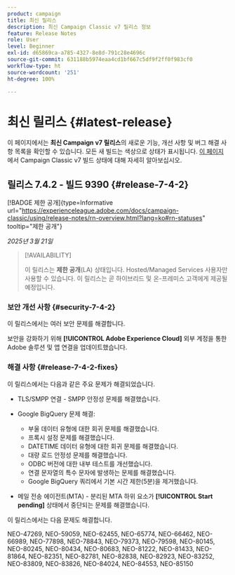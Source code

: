 ```yaml
---
product: campaign
title: 최신 릴리스
description: 최신 Campaign Classic v7 릴리스 정보
feature: Release Notes
role: User
level: Beginner
exl-id: d65869ca-a785-4327-8e8d-791c28e4696c
source-git-commit: 631188b5974eaa4cd1bf667c5df9f2ff0f983cf0
workflow-type: ht
source-wordcount: '251'
ht-degree: 100%

---
```


# 최신 릴리스 {#latest-release}

이 페이지에서는 **최신 Campaign v7 릴리스**&#x200B;의 새로운 기능, 개선 사항 및 버그 해결 사항 목록을 확인할 수 있습니다. 모든 새 빌드는 색상으로 상태가 표시됩니다. [이 페이지](rn-overview.md)에서 Campaign Classic v7 빌드 상태에 대해 자세히 알아보십시오.

## 릴리스 7.4.2 - 빌드 9390 {#release-7-4-2}

[!BADGE 제한 공개]{type=Informative url="https://experienceleague.adobe.com/docs/campaign-classic/using/release-notes/rn-overview.html?lang=ko#rn-statuses" tooltip="제한 공개"}

_2025년 3월 21일_

>[!AVAILABILITY]
>
>이 릴리스는 **제한 공개**(LA) 상태입니다. Hosted/Managed Services 사용자만 사용할 수 있습니다. 이 릴리스는 곧 하이브리드 및 온-프레미스 고객에게 제공될 예정입니다.

<!--
### Compatibility updates {#comp-7-4-2}

This release comes with the following compatibility updates:

* JQuery library update: fixes multiple UI issues (reports, web apps)
* PostgreSQL 15 and 16

-->

### 보안 개선 사항 {#security-7-4-2}

이 릴리스에서는 여러 보안 문제를 해결합니다.

보안을 강화하기 위해 **[!UICONTROL Adobe Experience Cloud]** 외부 계정을 통한 Adobe 솔루션 및 앱 연결을 업데이트했습니다.

### 해결 사항 {#release-7-4-2-fixes}

이 릴리스에서는 다음과 같은 주요 문제가 해결되었습니다.

* TLS/SMPP 연결 - SMPP 안정성 문제를 해결했습니다.

* Google BigQuery 문제 해결:

   * 부울 데이터 유형에 대한 회귀 문제를 해결했습니다.
   * 프록시 설정 문제를 해결했습니다.
   * DATETIME 데이터 유형에 대한 회귀 문제를 해결했습니다.
   * 대량 로드 안정성 문제를 해결했습니다.
   * ODBC 버전에 대한 내부 테스트를 개선했습니다.
   * 연결 문자열의 특수 문자에 발생하는 문제를 해결했습니다.
   * Google BigQuery 쿼리에서 기본 시간 제한(5분)을 제거했습니다.

* 메일 전송 에이전트(MTA) - 분리된 MTA 하위 요소가 **[!UICONTROL Start pending]** 상태에서 중단되는 문제를 해결했습니다.

이 릴리스에서는 다음 문제도 해결합니다.

NEO-47269, NEO-59059, NEO-62455, NEO-65774, NEO-66462, NEO-66989, NEO-77898, NEO-78843, NEO-79373, NEO-79598, NEO-80145, NEO-80245, NEO-80434, NEO-80683, NEO-81222, NEO-81433, NEO-81864, NEO-82351, NEO-82781, NEO-82838, NEO-82923, NEO-83252, NEO-83809, NEO-83826, NEO-84024, NEO-84553, NEO-85150

